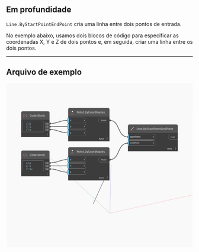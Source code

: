 ## Em profundidade
`Line.ByStartPointEndPoint` cria uma linha entre dois pontos de entrada.

No exemplo abaixo, usamos dois blocos de código para especificar as coordenadas X, Y e Z de dois pontos e, em seguida, criar uma linha entre os dois pontos.

___
## Arquivo de exemplo

![ByStartPointEndPoint](./Autodesk.DesignScript.Geometry.Line.ByStartPointEndPoint_img.jpg)


